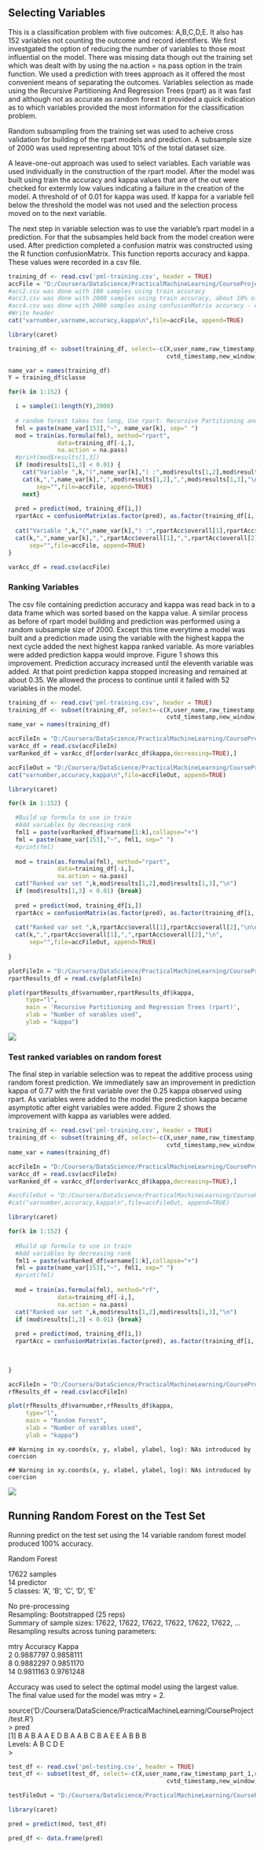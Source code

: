 Selecting Variables
-------------------

This is a classification problem with five outcomes: A,B,C,D,E. It also
has 152 variables not counting the outcome and record identifiers. We
first investgated the option of reducing the number of variables to
those most influential on the model. There was missing data though out
the training set which was dealt with by using the na.action = na.pass
option in the train function. We used a prediction with trees approach
as it offered the most convenient means of separating the outcomes.
Variables selection as made using the Recursive Partitioning And
Regression Trees (rpart) as it was fast and although not as accurate as
random forest it provided a quick indication as to which variables
provided the most information for the classification problem.

Random subsampling from the training set was used to acheive cross
validation for building of the rpart models and prediction. A subsample
size of 2000 was used representing about 10% of the total dataset size.

A leave-one-out approach was used to select variables. Each variable was
used individually in the construction of the rpart model. After the
model was built using train the accuracy and kappa values that are of
the out were checked for extermly low values indicating a failure in the
creation of the model. A threshold of of 0.01 for kappa was used. If
kappa for a variable fell below the threshold the model was not used and
the selection process moved on to the next variable.

The next step in variable selection was to use the variable’s rpart
model in a prediction. For that the subsamples held back from the model
creation were used. After prediction completed a confusion matrix was
constructed using the R function confusionMatrix. This function reports
accuracy and kappa. These values were recorded in a csv file.

``` r
training_df <- read.csv('pml-training.csv', header = TRUE)
accFile = "D:/Coursera/DataScience/PracticalMachineLearning/CourseProject/acc5.csv"
#acc2.csv was done with 100 samples using train accuracy
#acc3.csv was done with 2000 samples using train accuracy, about 10% of the training set
#acc4.csv was done with 2000 samples using confusionMatrix accuracy - correct way to do this
#Write header
cat("varnumber,varname,accuracy,kappa\n",file=accFile, append=TRUE)

library(caret)

training_df <- subset(training_df, select=-c(X,user_name,raw_timestamp_part_1,raw_timestamp_part_2,
                                             cvtd_timestamp,new_window,num_window))

name_var = names(training_df)
Y = training_df$classe

for(k in 1:152) {

  i = sample(1:length(Y),2000)
  
  # random forest takes too long, Use rpart: Recursive Partitioning and Regression Trees
  fml = paste(name_var[153],"~", name_var[k], sep=" ")
  mod = train(as.formula(fml), method="rpart", 
              data=training_df[-i,],
              na.action = na.pass)
  #print(mod$results[1,3])
  if (mod$results[1,3] < 0.01) {
    cat("Variable ",k,"(",name_var[k],") :",mod$results[1,2],mod$results[1,3],"\n")
    cat(k,",",name_var[k],",",mod$results[1,2],",",mod$results[1,3],"\n",
        sep="",file=accFile, append=TRUE)
    next}
  
  pred = predict(mod, training_df[i,])
  rpartAcc = confusionMatrix(as.factor(pred), as.factor(training_df[i,'classe']))
  
  cat("Variable ",k,"(",name_var[k],") :",rpartAcc$overall[1],rpartAcc$overall[2],"\n")
  cat(k,",",name_var[k],",",rpartAcc$overall[1],",",rpartAcc$overall[2],"\n",
      sep="",file=accFile, append=TRUE)
}

varAcc_df = read.csv(accFile)
```

### Ranking Variables

The csv file containing prediction accuracy and kappa was read back in
to a data frame which was sorted based on the kappa value. A similar
process as before of rpart model building and prediction was performed
using a random subsample size of 2000. Except this time everytime a
model was built and a prediction made using the variable with the
highest kappa the next cycle added the next highest kappa ranked
variable. As more variables were added prediction kappa would improve.
Figure 1 shows this improvement. Prediction accuracy increased until the
eleventh variable was added. At that point prediction kappa stopped
increasing and remained at about 0.35. We allowed the process to
continue until it failed with 52 variables in the model.

``` r
training_df <- read.csv('pml-training.csv', header = TRUE)
training_df <- subset(training_df, select=-c(X,user_name,raw_timestamp_part_1,raw_timestamp_part_2,
                                             cvtd_timestamp,new_window,num_window))
name_var = names(training_df)

accFileIn = "D:/Coursera/DataScience/PracticalMachineLearning/CourseProject/acc4.csv"
varAcc_df = read.csv(accFileIn)
varRanked_df = varAcc_df[order(varAcc_df$kappa,decreasing=TRUE),]

accFileOut = "D:/Coursera/DataScience/PracticalMachineLearning/CourseProject/rankedVarAcc2.csv"
cat("varnumber,accuracy,kappa\n",file=accFileOut, append=TRUE)

library(caret)

for(k in 1:152) {

  #Build up formula to use in train
  #Add variables by decreasing rank
  fml1 = paste(varRanked_df$varname[1:k],collapse="+")
  fml = paste(name_var[153],"~", fml1, sep=" ")
  #print(fml)
  
  mod = train(as.formula(fml), method="rpart", 
              data=training_df[-i,],
              na.action = na.pass)
  cat("Ranked var set ",k,mod$results[1,2],mod$results[1,3],"\n")
  if (mod$results[1,3] < 0.01) {break}
  
  pred = predict(mod, training_df[i,])
  rpartAcc = confusionMatrix(as.factor(pred), as.factor(training_df[i,'classe']))
  
  cat("Ranked var set ",k,rpartAcc$overall[1],rpartAcc$overall[2],"\n\n")
  cat(k,",",rpartAcc$overall[1],",",rpartAcc$overall[2],"\n",
      sep="",file=accFileOut, append=TRUE)
  
}
```

``` r
plotFileIn = "D:/Coursera/DataScience/PracticalMachineLearning/CourseProject/rankedVarAcc1.csv"
rpartResults_df = read.csv(plotFileIn)

plot(rpartResults_df$varnumber,rpartResults_df$kappa,
     type="l",
     main = 'Recursive Partitioning and Regression Trees (rpart)',
     xlab = "Number of varables used",
     ylab = "kappa")
```

![](MotionPredictionReport_files/figure-markdown_github/unnamed-chunk-4-1.png)

### Test ranked variables on random forest

The final step in variable selection was to repeat the additive process
using random forest prediction. We immediately saw an improvement in
prediction kappa of 0.77 with the first variable over the 0.25 kappa
observed using rpart. As variables were added to the model the
prediction kappa became asymptotic after eight variables were added.
Figure 2 shows the improvement with kappa as variables were added.

``` r
training_df <- read.csv('pml-training.csv', header = TRUE)
training_df <- subset(training_df, select=-c(X,user_name,raw_timestamp_part_1,raw_timestamp_part_2,
                                             cvtd_timestamp,new_window,num_window))
name_var = names(training_df)

accFileIn = "D:/Coursera/DataScience/PracticalMachineLearning/CourseProject/acc4.csv"
varAcc_df = read.csv(accFileIn)
varRanked_df = varAcc_df[order(varAcc_df$kappa,decreasing=TRUE),]

#accFileOut = "D:/Coursera/DataScience/PracticalMachineLearning/CourseProject/randomForestRankedAcc2.csv"
#cat("varnumber,accuracy,kappa\n",file=accFileOut, append=TRUE)

library(caret)

for(k in 1:152) {
  
  #Build up formula to use in train
  #Add variables by decreasing rank
  fml1 = paste(varRanked_df$varname[1:k],collapse="+")
  fml = paste(name_var[153],"~", fml1, sep=" ")
  #print(fml)
  
  mod = train(as.formula(fml), method="rf", 
              data=training_df[-i,],
              na.action = na.pass)
  cat("Ranked var set ",k,mod$results[1,2],mod$results[1,3],"\n")
  if (mod$results[1,3] < 0.01) {break}
  
  pred = predict(mod, training_df[i,])
  rpartAcc = confusionMatrix(as.factor(pred), as.factor(training_df[i,'classe']))
  

  
}
```

``` r
accFileIn = "D:/Coursera/DataScience/PracticalMachineLearning/CourseProject/randomForestRankedAcc1.csv"
rfResults_df = read.csv(accFileIn)

plot(rfResults_df$varnumber,rfResults_df$kappa,
     type="l",
     main = "Random Forest",
     xlab = "Number of varables used",
     ylab = "kappa")
```

    ## Warning in xy.coords(x, y, xlabel, ylabel, log): NAs introduced by coercion

    ## Warning in xy.coords(x, y, xlabel, ylabel, log): NAs introduced by coercion

![](MotionPredictionReport_files/figure-markdown_github/figure-1.png)

Running Random Forest on the Test Set
-------------------------------------

Running predict on the test set using the 14 variable random forest
model produced 100% accuracy.

Random Forest

17622 samples  
14 predictor  
5 classes: ‘A’, ‘B’, ‘C’, ‘D’, ‘E’

No pre-processing  
Resampling: Bootstrapped (25 reps)  
Summary of sample sizes: 17622, 17622, 17622, 17622, 17622, 17622, …  
Resampling results across tuning parameters:

mtry Accuracy Kappa  
2 0.9887797 0.9858111  
8 0.9882297 0.9851170  
14 0.9811163 0.9761248

Accuracy was used to select the optimal model using the largest value.  
The final value used for the model was mtry = 2.

source(‘D:/Coursera/DataScience/PracticalMachineLearning/CourseProject/test.R’)  
\> pred  
\[1\] B A B A A E D B A A B C B A E E A B B B  
Levels: A B C D E  
\>

``` r
test_df <- read.csv('pml-testing.csv', header = TRUE)
test_df <- subset(test_df, select=-c(X,user_name,raw_timestamp_part_1,raw_timestamp_part_2,
                                             cvtd_timestamp,new_window,num_window))

testFileOut = "D:/Coursera/DataScience/PracticalMachineLearning/CourseProject/testResults1.csv"

library(caret)

pred = predict(mod, test_df)

pred_df <- data.frame(pred)
```

